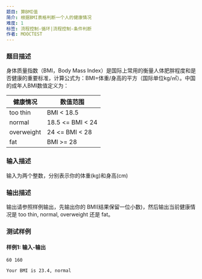 ```yaml
---
题目: 算BMI值
简介: 根据BMI表格判断一个人的健康情况
难度: 1
标签: 流程控制-循环|流程控制-条件判断
作者: MOOCTEST
---
```


### 题目描述

身体质量指数（BMI，Body Mass Index）是国际上常用的衡量人体肥胖程度和是否健康的重要标准，计算公式为：BMI=体重/身高的平方（国际单位kg/㎡）。中国的成年人BMI数值定义为：

| 健康情况   | 数值范围         |
| ---------- | ---------------- |
| too thin   | BMI < 18.5       |
| normal     | 18.5 <= BMI < 24 |
| overweight | 24 <= BMI < 28   |
| fat        | BMI >= 28        |

### 输入描述

输入为两个整数，分别表示你的体重(kg)和身高(cm)

### 输出描述

输出请参照样例输出，先输出你的 BMI(结果保留一位小数)，然后输出当前健康情况是 too thin, normal, overweight 还是 fat。

### 测试样例

#### 样例1: 输入-输出

```
60 160
```

```
Your BMI is 23.4, normal
```


